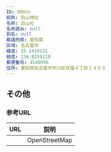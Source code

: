 ```yaml
---
ID: ORH1n
総称: 白山神社
名称: 白山社
名称読み: null
別名: null
都道府県: 愛知県
区域: 名古屋市
緯度: 35.1419131
経度: 136.8259128
郵便番号: 4540996
住所: 愛知県名古屋市中川区伏屋４丁目１４０５
---
```


## その他

### 参考URL

| URL | 説明          |
| --- | ------------- |
|     | OpenStreetMap |
